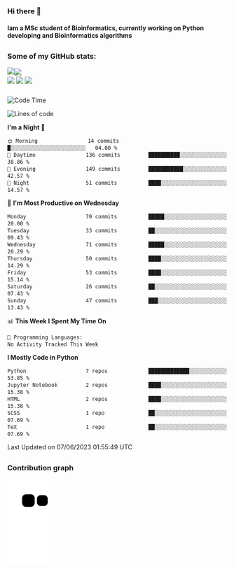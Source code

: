 ### Hi there 👋
#### Iam a MSc student of Bioinformatics, currently working on Python developing and Bioinformatics algorithms

##
### Some of my GitHub stats:

<div>
  <a href="https://github.com/AdrianoSilva19/AdrianoSilva19">
    <img heigth="180" align="left" src="https://github-readme-stats.vercel.app/api?username=AdrianoSilva19&count_private=true&include_all_comits=true&show_icons=true&theme=dracula" />
    <img heigth="180" align="center" src="https://github-readme-stats.vercel.app/api/top-langs/?username=AdrianoSilva19&langs_count=3&theme=dracula" />
  </a>
</div>

<div style="display:inline_block">
  <img align="center" heigth="30" width="30" src="https://cdn.jsdelivr.net/gh/devicons/devicon/icons/python/python-plain.svg" />
  <img align="center" heigth="30" width="30" src="https://cdn.jsdelivr.net/gh/devicons/devicon/icons/r/r-original.svg" />
  <img align="center" heigth="35" width="35" src="https://cdn.jsdelivr.net/gh/devicons/devicon/icons/neo4j/neo4j-original.svg" />
</div>

##

<!--START_SECTION:waka-->
![Code Time](http://img.shields.io/badge/Code%20Time-280%20hrs%2019%20mins-blue)

![Lines of code](https://img.shields.io/badge/From%20Hello%20World%20I%27ve%20Written-2.6%20million%20lines%20of%20code-blue)

**I'm a Night 🦉** 

```text
🌞 Morning                14 commits          █░░░░░░░░░░░░░░░░░░░░░░░░   04.00 % 
🌆 Daytime                136 commits         ██████████░░░░░░░░░░░░░░░   38.86 % 
🌃 Evening                149 commits         ███████████░░░░░░░░░░░░░░   42.57 % 
🌙 Night                  51 commits          ████░░░░░░░░░░░░░░░░░░░░░   14.57 % 
```
📅 **I'm Most Productive on Wednesday** 

```text
Monday                   70 commits          █████░░░░░░░░░░░░░░░░░░░░   20.00 % 
Tuesday                  33 commits          ██░░░░░░░░░░░░░░░░░░░░░░░   09.43 % 
Wednesday                71 commits          █████░░░░░░░░░░░░░░░░░░░░   20.29 % 
Thursday                 50 commits          ████░░░░░░░░░░░░░░░░░░░░░   14.29 % 
Friday                   53 commits          ████░░░░░░░░░░░░░░░░░░░░░   15.14 % 
Saturday                 26 commits          ██░░░░░░░░░░░░░░░░░░░░░░░   07.43 % 
Sunday                   47 commits          ███░░░░░░░░░░░░░░░░░░░░░░   13.43 % 
```


📊 **This Week I Spent My Time On** 

```text
💬 Programming Languages: 
No Activity Tracked This Week
```

**I Mostly Code in Python** 

```text
Python                   7 repos             █████████████░░░░░░░░░░░░   53.85 % 
Jupyter Notebook         2 repos             ████░░░░░░░░░░░░░░░░░░░░░   15.38 % 
HTML                     2 repos             ████░░░░░░░░░░░░░░░░░░░░░   15.38 % 
SCSS                     1 repo              ██░░░░░░░░░░░░░░░░░░░░░░░   07.69 % 
TeX                      1 repo              ██░░░░░░░░░░░░░░░░░░░░░░░   07.69 % 
```




 Last Updated on 07/06/2023 01:55:49 UTC
<!--END_SECTION:waka-->

##

### Contribution graph

![snake svg](https://github.com/AdrianoSilva19/AdrianoSilva19/blob/output/github-contribution-grid-snake.svg)







<!--

Here are some ideas to get you started:

- 🔭 I’m currently working on ...
- 🌱 I’m currently learning ...
- 👯 I’m looking to collaborate on ...
- 🤔 I’m looking for help with ...
- 💬 Ask me about ...
- 📫 How to reach me: ...
- 😄 Pronouns: ...
- ⚡ Fun fact: ...
-->
